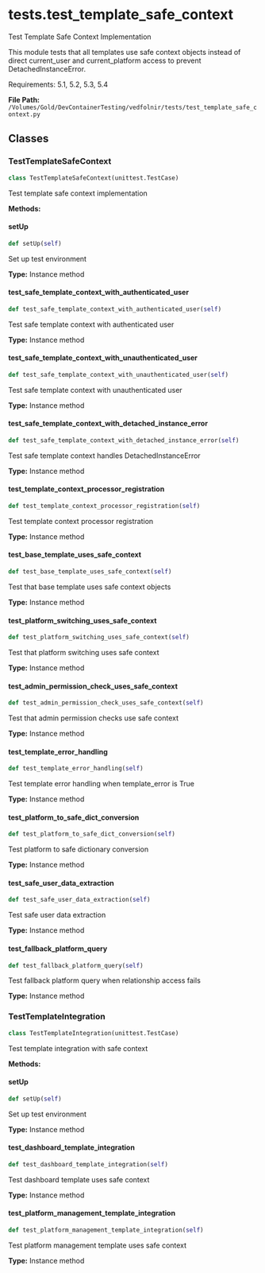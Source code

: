 # tests.test_template_safe_context

Test Template Safe Context Implementation

This module tests that all templates use safe context objects instead of
direct current_user and current_platform access to prevent DetachedInstanceError.

Requirements: 5.1, 5.2, 5.3, 5.4

**File Path:** `/Volumes/Gold/DevContainerTesting/vedfolnir/tests/test_template_safe_context.py`

## Classes

### TestTemplateSafeContext

```python
class TestTemplateSafeContext(unittest.TestCase)
```

Test template safe context implementation

**Methods:**

#### setUp

```python
def setUp(self)
```

Set up test environment

**Type:** Instance method

#### test_safe_template_context_with_authenticated_user

```python
def test_safe_template_context_with_authenticated_user(self)
```

Test safe template context with authenticated user

**Type:** Instance method

#### test_safe_template_context_with_unauthenticated_user

```python
def test_safe_template_context_with_unauthenticated_user(self)
```

Test safe template context with unauthenticated user

**Type:** Instance method

#### test_safe_template_context_with_detached_instance_error

```python
def test_safe_template_context_with_detached_instance_error(self)
```

Test safe template context handles DetachedInstanceError

**Type:** Instance method

#### test_template_context_processor_registration

```python
def test_template_context_processor_registration(self)
```

Test template context processor registration

**Type:** Instance method

#### test_base_template_uses_safe_context

```python
def test_base_template_uses_safe_context(self)
```

Test that base template uses safe context objects

**Type:** Instance method

#### test_platform_switching_uses_safe_context

```python
def test_platform_switching_uses_safe_context(self)
```

Test that platform switching uses safe context

**Type:** Instance method

#### test_admin_permission_check_uses_safe_context

```python
def test_admin_permission_check_uses_safe_context(self)
```

Test that admin permission checks use safe context

**Type:** Instance method

#### test_template_error_handling

```python
def test_template_error_handling(self)
```

Test template error handling when template_error is True

**Type:** Instance method

#### test_platform_to_safe_dict_conversion

```python
def test_platform_to_safe_dict_conversion(self)
```

Test platform to safe dictionary conversion

**Type:** Instance method

#### test_safe_user_data_extraction

```python
def test_safe_user_data_extraction(self)
```

Test safe user data extraction

**Type:** Instance method

#### test_fallback_platform_query

```python
def test_fallback_platform_query(self)
```

Test fallback platform query when relationship access fails

**Type:** Instance method

### TestTemplateIntegration

```python
class TestTemplateIntegration(unittest.TestCase)
```

Test template integration with safe context

**Methods:**

#### setUp

```python
def setUp(self)
```

Set up test environment

**Type:** Instance method

#### test_dashboard_template_integration

```python
def test_dashboard_template_integration(self)
```

Test dashboard template uses safe context

**Type:** Instance method

#### test_platform_management_template_integration

```python
def test_platform_management_template_integration(self)
```

Test platform management template uses safe context

**Type:** Instance method

